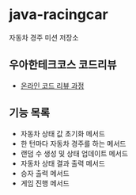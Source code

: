 # java-racingcar

자동차 경주 미션 저장소

## 우아한테크코스 코드리뷰

- [온라인 코드 리뷰 과정](https://github.com/woowacourse/woowacourse-docs/blob/master/maincourse/README.md)


## 기능 목록

- 자동차 상태 값 초기화 메서드
- 한 턴마다 자동차 경주를 하는 메서드
- 랜덤 수 생성 및 상태 업데이트 메서드
- 자동차 상태 결과 출력 메서드
- 승자 출력 메서드
- 게임 진행 메서드
